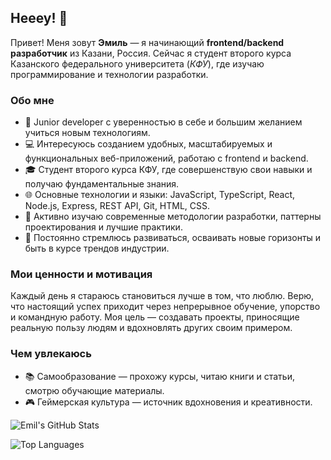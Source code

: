 <h2>Heeey! 👾</h2>

<p>Привет! Меня зовут <strong>Эмиль</strong> — я начинающий <strong>frontend/backend разработчик</strong> из Казани, Россия. Сейчас я студент второго курса Казанского федерального университета (<em>КФУ</em>), где изучаю программирование и технологии разработки.</p>

<h3>Обо мне</h3>
<ul>
  <li>🚀 Junior developer с уверенностью в себе и большим желанием учиться новым технологиям.</li>
  <li>💻 Интересуюсь созданием удобных, масштабируемых и функциональных веб-приложений, работаю с frontend и backend.</li>
  <li>🎓 Студент второго курса КФУ, где совершенствую свои навыки и получаю фундаментальные знания.</li>
  <li>🌐 Основные технологии и языки: JavaScript, TypeScript, React, Node.js, Express, REST API, Git, HTML, CSS.</li>
  <li>🧰 Активно изучаю современные методологии разработки, паттерны проектирования и лучшие практики.</li>
  <li>🌱 Постоянно стремлюсь развиваться, осваивать новые горизонты и быть в курсе трендов индустрии.</li>
</ul>

<h3>Мои ценности и мотивация</h3>
<p>Каждый день я стараюсь становиться лучше в том, что люблю. Верю, что настоящий успех приходит через непрерывное обучение, упорство и командную работу. Моя цель — создавать проекты, приносящие реальную пользу людям и вдохновлять других своим примером.</p>

<h3>Чем увлекаюсь</h3>
<ul>
  <li>📚 Самообразование — прохожу курсы, читаю книги и статьи, смотрю обучающие материалы.</li>
  <li>🎮 Геймерская культура — источник вдохновения и креативности.</li>
</ul>
<!-- GitHub Stats -->
<p>
  <img alt="Emil's GitHub Stats" src="https://github-readme-stats.vercel.app/api?username=CatHecker&show_icons=true&theme=radical" />
</p>

<!-- GitHub Top Languages -->
<p>
  <img alt="Top Languages" src="https://github-readme-stats.vercel.app/api/top-langs/?username=CatHecker&layout=compact&theme=radical" />
</p>


